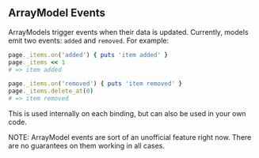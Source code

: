 ## ArrayModel Events

ArrayModels trigger events when their data is updated.  Currently, models emit two events: ```added``` and ```removed```.  For example:

```ruby
page._items.on('added') { puts 'item added' }
page._items << 1
# => item added

page._items.on('removed') { puts 'item removed' }
page._items.delete_at(0)
# => item removed
```

This is used internally on each binding, but can also be used in your own code.

NOTE: ArrayModel events are sort of an unofficial feature right now.  There are no guarantees on them working in all cases.
